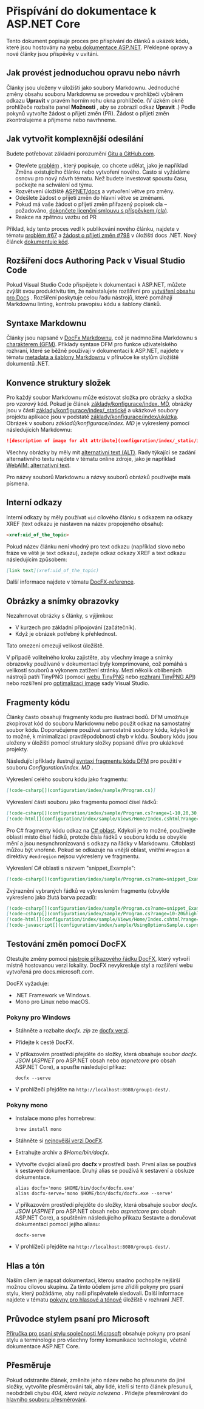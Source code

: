 # <a name="contribute-to-the-aspnet-core-documentation"></a>Přispívání do dokumentace k ASP.NET Core

Tento dokument popisuje proces pro přispívání do článků a ukázek kódu, které jsou hostovány na [webu dokumentace ASP.NET](https://docs.microsoft.com/aspnet/). Překlepné opravy a nové články jsou příspěvky v uvítání.

## <a name="how-to-make-a-simple-correction-or-suggestion"></a>Jak provést jednoduchou opravu nebo návrh

Články jsou uloženy v úložišti jako soubory Markdownu. Jednoduché změny obsahu souboru Markdownu se provedou v prohlížeči výběrem odkazu **Upravit** v pravém horním rohu okna prohlížeče. (V úzkém okně prohlížeče rozbalte panel **Možnosti** , aby se zobrazil odkaz **Upravit** .) Podle pokynů vytvořte žádost o přijetí změn (PR). Žádost o přijetí změn zkontrolujeme a přijmeme nebo navrhneme.

## <a name="how-to-make-a-more-complex-submission"></a>Jak vytvořit komplexnější odesílání

Budete potřebovat základní porozumění [Gitu a GitHub.com](https://guides.github.com/activities/hello-world/).

* Otevřete [problém](https://github.com/dotnet/AspNetCore.Docs/issues/new) , který popisuje, co chcete udělat, jako je například Změna existujícího článku nebo vytvoření nového. Často si vyžádáme osnovu pro nový návrh tématu. Než budete investovat spoustu času, počkejte na schválení od týmu.
* Rozvětvení úložiště [ASPNET/docs](https://github.com/dotnet/AspNetCore.Docs/) a vytvoření větve pro změny.
* Odešlete žádost o přijetí změn do hlavní větve se změnami.
* Pokud má vaše žádost o přijetí změn přiřazený popisek cla – požadováno, [dokončete licenční smlouvu s příspěvkem (cla)](https://cla.dotnetfoundation.org/).
* Reakce na zpětnou vazbu od PR

Příklad, kdy tento proces vedl k publikování nového článku, najdete v tématu [problém &num;67](https://github.com/dotnet/docs/issues/67) a [žádost o přijetí změn &num;798](https://github.com/dotnet/docs/pull/798) v úložišti docs .NET. Nový článek [dokumentuje kód](https://docs.microsoft.com/dotnet/articles/csharp/codedoc).

## <a name="docs-authoring-pack-extension-in-visual-studio-code"></a>Rozšíření docs Authoring Pack v Visual Studio Code

Pokud Visual Studio Code přispějete k dokumentaci k ASP.NET, můžete zvýšit svou produktivitu tím, že nainstalujete rozšíření pro [vytváření obsahu pro Docs](https://marketplace.visualstudio.com/items?itemName=docsmsft.docs-authoring-pack) . Rozšíření poskytuje celou řadu nástrojů, které pomáhají Markdownu linting, kontrolu pravopisu kódu a šablony článků.

## <a name="markdown-syntax"></a>Syntaxe Markdownu

Články jsou napsané v [DocFx Markdownu](https://dotnet.github.io/docfx/spec/docfx_flavored_markdown.html), což je nadmnožina Markdownu s [charakterem (GFM)](https://guides.github.com/features/mastering-markdown/). Příklady syntaxe DFM pro funkce uživatelského rozhraní, které se běžně používají v dokumentaci k ASP.NET, najdete v tématu [metadata a šablony Markdownu](https://github.com/dotnet/docs/blob/master/styleguide/template.md) v příručce ke stylům úložiště dokumentů .NET. 

## <a name="folder-structure-conventions"></a>Konvence struktury složek

Pro každý soubor Markdownu může existovat složka pro obrázky a složka pro vzorový kód. Pokud je článek [základy/konfigurace/index. MD](https://github.com/dotnet/AspNetCore.Docs/blob/master/aspnetcore/fundamentals/configuration/index.md), obrázky jsou v části [základy/konfigurace/index/\_statické](https://github.com/dotnet/AspNetCore.Docs/tree/master/aspnetcore/fundamentals/configuration/index/_static) a ukázkové soubory projektu aplikace jsou v podstatě [základy/konfigurace/index/ukázka](https://github.com/dotnet/AspNetCore.Docs/tree/master/aspnetcore/fundamentals/configuration/index/sample). Obrázek v souboru *základů/konfigurace/index. MD* je vykreslený pomocí následujících Markdownu:

```md
![description of image for alt attribute](configuration/index/_static/imagename.png)
```

Všechny obrázky by měly mít [alternativní text (ALT)](https://wikipedia.org/wiki/Alt_attribute). Rady týkající se zadání alternativního textu najdete v tématu online zdroje, jako je například [WebAIM: alternativní text](https://webaim.org/techniques/alttext/).

Pro názvy souborů Markdownu a názvy souborů obrázků používejte malá písmena.

## <a name="internal-links"></a>Interní odkazy

Interní odkazy by měly používat `uid` cílového článku s odkazem na odkazy XREF (text odkazu je nastaven na název propojeného obsahu):

```md
<xref:uid_of_the_topic>
```

Pokud název článku není vhodný pro text odkazu (například slovo nebo fráze ve větě je text odkazu), zadejte odkaz odkazy XREF a text odkazu následujícím způsobem:

```md
[link text](xref:uid_of_the_topic)
```

Další informace najdete v tématu [DocFX-reference](https://dotnet.github.io/docfx/spec/docfx_flavored_markdown.html#cross-reference).

## <a name="images-and-screenshots"></a>Obrázky a snímky obrazovky

Nezahrnovat obrázky s články, s výjimkou:

* V kurzech pro základní připojování (začátečník).
* Když je obrázek potřebný k přehlednost.

Tato omezení omezují velikost úložiště.

V případě volitelného kroku zajistěte, aby všechny image a snímky obrazovky používané v dokumentaci byly komprimované, což pomáhá s velikostí souborů a výkonem zatížení stránky. Mezi několik oblíbených nástrojů patří TinyPNG (pomocí [webu TinyPNG](https://tinypng.com/) nebo [rozhraní TinyPNG API](https://tinypng.com/developers)) nebo rozšíření pro [optimalizaci image](https://marketplace.visualstudio.com/items?itemName=MadsKristensen.ImageOptimizer) sady Visual Studio. 

## <a name="code-snippets"></a>Fragmenty kódu

Články často obsahují fragmenty kódu pro ilustraci bodů. DFM umožňuje zkopírovat kód do souboru Markdownu nebo použít odkaz na samostatný soubor kódu. Doporučujeme používat samostatné soubory kódu, kdykoli je to možné, k minimalizaci pravděpodobnosti chyb v kódu. Soubory kódu jsou uloženy v úložišti pomocí struktury složky popsané dříve pro ukázkové projekty. 

Následující příklady ilustrují [syntaxi fragmentu kódu DFM](https://dotnet.github.io/docfx/spec/docfx_flavored_markdown.html#code-snippet) pro použití v souboru *Configuration/index. MD* .

Vykreslení celého souboru kódu jako fragmentu:

```md
[!code-csharp[](configuration/index/sample/Program.cs)]
```

Vykreslení části souboru jako fragmentu pomocí čísel řádků:

```md
[!code-csharp[](configuration/index/sample/Program.cs?range=1-10,20,30,40-50]
[!code-html[](configuration/index/sample/Views/Home/Index.cshtml?range=1-10,20,30,40-50]
```

Pro C# fragmenty kódu odkaz na [ C# oblast](https://docs.microsoft.com/dotnet/csharp/language-reference/preprocessor-directives/preprocessor-region). Kdykoli je to možné, používejte oblasti místo čísel řádků, protože čísla řádků v souboru kódu se obvykle mění a jsou nesynchronizovaná s odkazy na řádky v Markdownu. C#oblasti můžou být vnořené. Pokud se odkazuje na vnější oblast, vnitřní `#region` a direktivy `#endregion` nejsou vykresleny ve fragmentu. 

Vykreslení C# oblasti s názvem "snippet_Example":

```md
[!code-csharp[](configuration/index/sample/Program.cs?name=snippet_Example)]
```

Zvýraznění vybraných řádků ve vykresleném fragmentu (obvykle vykresleno jako žlutá barva pozadí):

```md
[!code-csharp[](configuration/index/sample/Program.cs?name=snippet_Example&highlight=1-3,10,20-25)]
[!code-csharp[](configuration/index/sample/Program.cs?range=10-20&highlight=1-3]
[!code-html[](configuration/index/sample/Views/Home/Index.cshtml?range=10-20&highlight=1-3]
[!code-javascript[](configuration/index/sample/UsingOptionsSample.csproj?range=10-20&highlight=1-3]
```

## <a name="test-changes-with-docfx"></a>Testování změn pomocí DocFX

Otestujte změny pomocí [nástroje příkazového řádku DocFX](https://dotnet.github.io/docfx/tutorial/docfx_getting_started.html#2-use-docfx-as-a-command-line-tool), který vytvoří místně hostovanou verzi lokality. DocFX nevykresluje styl a rozšíření webu vytvořená pro docs.microsoft.com.

DocFX vyžaduje:

* .NET Framework ve Windows.
* Mono pro Linux nebo macOS. 

### <a name="windows-instructions"></a>Pokyny pro Windows

* Stáhněte a rozbalte *docfx. zip* ze [docfx verzí](https://github.com/dotnet/docfx/releases).
* Přidejte k cestě DocFX.
* V příkazovém prostředí přejděte do složky, která obsahuje soubor *docfx. JSON* (*ASPNET* pro ASP.NET obsah nebo *aspnetcore* pro obsah ASP.NET Core), a spusťte následující příkaz:

  ```console
  docfx --serve
  ```

* V prohlížeči přejděte na `http://localhost:8080/group1-dest/`.

### <a name="mono-instructions"></a>Pokyny mono

* Instalace mono přes homebrew:

  ```console
  brew install mono
  ```

* Stáhněte si [nejnovější verzi DocFX](https://github.com/dotnet/docfx/releases).
* Extrahujte archiv a *$Home/bin/docfx*.
* Vytvořte dvojici aliasů pro **docfx** v prostředí bash. První alias se používá k sestavení dokumentace. Druhý alias se používá k sestavení a obsluze dokumentace.

  ```console
  alias docfx='mono $HOME/bin/docfx/docfx.exe'
  alias docfx-serve='mono $HOME/bin/docfx/docfx.exe --serve'
  ```

* V příkazovém prostředí přejděte do složky, která obsahuje soubor *docfx. JSON* (*ASPNET* pro ASP.NET obsah nebo *aspnetcore* pro obsah ASP.NET Core), a spuštěním následujícího příkazu Sestavte a doručovat dokumentaci pomocí jejího aliasu:

  ```console
  docfx-serve
  ```

* V prohlížeči přejděte na `http://localhost:8080/group1-dest/`.

## <a name="voice-and-tone"></a>Hlas a tón

Naším cílem je napsat dokumentaci, kterou snadno pochopíte nejširší možnou cílovou skupinu. Za tímto účelem jsme zřídili pokyny pro psaní stylu, který požádáme, aby naši přispěvatelé sledovali. Další informace najdete v tématu [pokyny pro hlasové a tónové](https://github.com/dotnet/docs/blob/master/styleguide/voice-tone.md) úložiště v rozhraní .NET.

## <a name="microsoft-writing-style-guide"></a>Průvodce stylem psaní pro Microsoft

[Příručka pro psaní stylu společnosti Microsoft](https://docs.microsoft.com/style-guide/welcome/) obsahuje pokyny pro psaní stylu a terminologie pro všechny formy komunikace technologie, včetně dokumentace ASP.NET Core.

## <a name="redirects"></a>Přesměruje

Pokud odstraníte článek, změníte jeho název nebo ho přesunete do jiné složky, vytvoříte přesměrování tak, aby lidé, kteří si tento článek přesunuli, neobdrželi chybu *404, která nebyla nalezena* . Přidejte přesměrování do [hlavního souboru přesměrování](https://github.com/dotnet/AspNetCore.Docs/blob/master/.openpublishing.redirection.json).
